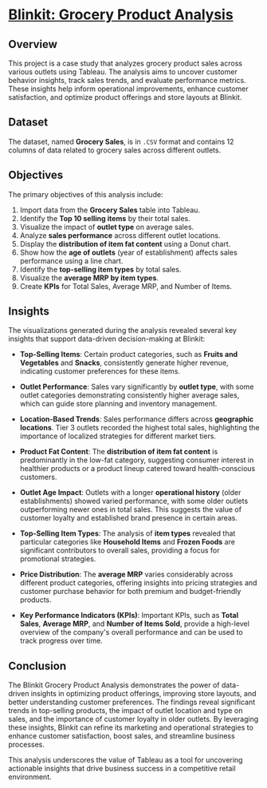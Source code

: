 # [Blinkit: Grocery Product Analysis](https://public.tableau.com/app/profile/satish.reddy8710/viz/Blinkit_17273288584860/Dashboard1?publish=yes)

## Overview
This project is a case study that analyzes grocery product sales across various outlets using Tableau. The analysis aims to uncover customer behavior insights, track sales trends, and evaluate performance metrics. These insights help inform operational improvements, enhance customer satisfaction, and optimize product offerings and store layouts at Blinkit.

## Dataset
The dataset, named **Grocery Sales**, is in `.CSV` format and contains 12 columns of data related to grocery sales across different outlets.

## Objectives
The primary objectives of this analysis include:
1. Import data from the **Grocery Sales** table into Tableau.
2. Identify the **Top 10 selling items** by their total sales.
3. Visualize the impact of **outlet type** on average sales.
4. Analyze **sales performance** across different outlet locations.
5. Display the **distribution of item fat content** using a Donut chart.
6. Show how the **age of outlets** (year of establishment) affects sales performance using a line chart.
7. Identify the **top-selling item types** by total sales.
8. Visualize the **average MRP by item types**.
9. Create **KPIs** for Total Sales, Average MRP, and Number of Items.

## Insights
The visualizations generated during the analysis revealed several key insights that support data-driven decision-making at Blinkit:

- **Top-Selling Items**: Certain product categories, such as **Fruits and Vegetables** and **Snacks**, consistently generate higher revenue, indicating customer preferences for these items.
  
- **Outlet Performance**: Sales vary significantly by **outlet type**, with some outlet categories demonstrating consistently higher average sales, which can guide store planning and inventory management.
  
- **Location-Based Trends**: Sales performance differs across **geographic locations**. Tier 3 outlets recorded the highest total sales, highlighting the importance of localized strategies for different market tiers.
  
- **Product Fat Content**: The **distribution of item fat content** is predominantly in the low-fat category, suggesting consumer interest in healthier products or a product lineup catered toward health-conscious customers.

- **Outlet Age Impact**: Outlets with a longer **operational history** (older establishments) showed varied performance, with some older outlets outperforming newer ones in total sales. This suggests the value of customer loyalty and established brand presence in certain areas.

- **Top-Selling Item Types**: The analysis of **item types** revealed that particular categories like **Household Items** and **Frozen Foods** are significant contributors to overall sales, providing a focus for promotional strategies.

- **Price Distribution**: The **average MRP** varies considerably across different product categories, offering insights into pricing strategies and customer purchase behavior for both premium and budget-friendly products.

- **Key Performance Indicators (KPIs)**: Important KPIs, such as **Total Sales**, **Average MRP**, and **Number of Items Sold**, provide a high-level overview of the company's overall performance and can be used to track progress over time.

## Conclusion
The Blinkit Grocery Product Analysis demonstrates the power of data-driven insights in optimizing product offerings, improving store layouts, and better understanding customer preferences. The findings reveal significant trends in top-selling products, the impact of outlet location and type on sales, and the importance of customer loyalty in older outlets. By leveraging these insights, Blinkit can refine its marketing and operational strategies to enhance customer satisfaction, boost sales, and streamline business processes.

This analysis underscores the value of Tableau as a tool for uncovering actionable insights that drive business success in a competitive retail environment.
